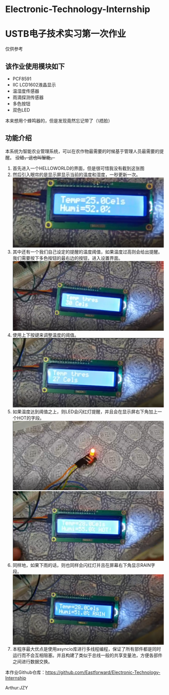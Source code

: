 # Electronic-Technology-Internship
# USTB电子技术实习第一次作业
仅供参考
## 该作业使用模块如下
* PCF8591
* IIC LCD1602液晶显示
* 温湿度传感器
* 雨滴探测传感器
* 多色按钮
* 双色LED

本来想用个蜂鸣器的，但是发现竟然忘记带了（\捂脸）
## 功能介绍
本系统为智能农业管理系统，可以在农作物最需要的时候基于管理人员最需要的提醒。
~~没错，这也叫智能。~~
1. 首先进入一个HELLOWORLD的界面，但是很可惜我没有截到这张图
2. 然后引入眼帘的是显示屏显示当前的温度和湿度，一秒更新一次。![img.png](img.png)
3. 其中还有一个我们自己设定的提醒的温度阈值，如果温度过高则会给出提醒。我们需要按下多色按钮的最右边的按钮，进入设置界面。![img_1.png](img_1.png)
4. 使用上下按键来调整温度的阈值。![img_2.png](img_2.png)
5. 如果温度达到阈值之上，则LED会闪红灯提醒，并且会在显示屏右下角加上一个HOT的字段。![img_3.png](img_3.png)![img_4.png](img_4.png)
6. 同样地，如果下雨的话，则也同样会闪红灯并且在屏幕右下角显示RAIN字段。![img_5.png](img_5.png)
7. 本程序最大优点是使用asyncio库进行多线程编程，保证了所有部件都是同时运行而不会互相阻塞。并且构建了类似于总线一般的共享变量池，方便各部件之间进行数据交换。

本作业Github仓库：https://github.com/Eastforward/Electronic-Technology-Internship


Arthur:JZY